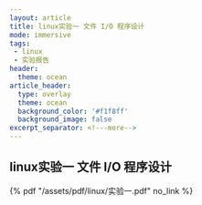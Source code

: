 ```yaml
---
layout: article
title: linux实验一 文件 I/O 程序设计
mode: immersive
tags:
 - linux
 - 实验报告
header:
  theme: ocean
article_header:
  type: overlay
  theme: ocean
  background_color: '#f1f8ff'
  background_image: false
excerpt_separator: <!---more-->
---
```

## linux实验一 文件 I/O 程序设计

<!---more-->
 {% pdf "/assets/pdf/linux/实验一.pdf" no_link %}